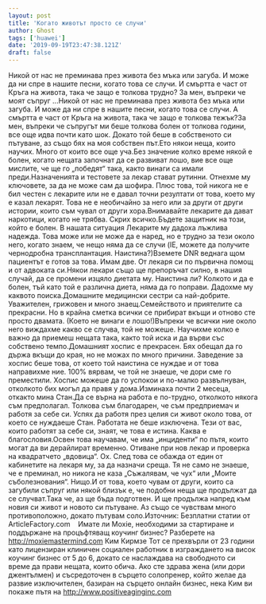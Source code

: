 ```yaml
---
layout: post
title: 'Когато животът просто се случи'
author: Ghost
tags: ['huawei']
date: '2019-09-19T23:47:38.121Z'
draft: false
---
```


Никой от нас не преминава през живота без мъка или загуба. И може да ни спре в нашите песни, когато това се случи. И смъртта е част от Кръга на живота, така че защо е толкова трудно? За мен, въпреки че моят съпруг ...Никой от нас не преминава през живота без мъка или загуба. И може да ни спре в нашите песни, когато това се случи. А смъртта е част от Кръга на живота, така че защо е толкова тежък?За мен, въпреки че съпругът ми беше толкова болен от толкова години, все още идва почти като шок. Докато той беше в собственото си пътуване, аз също бях на моя собствен път.Ето някои неща, които научих. Много от които все още уча.Без значение колко време някой е болен, когато нещата започнат да се развиват лошо, вие все още мислите, че ще го „победят“ така, както винаги са имали преди.Назначенията и тестовете за лекар стават рутинни. Отнехме му ключовете, за да не може сам да шофира. Плюс това, той никога не е бил честен с лекарите или не е давал точни резултати от това, което му е казал лекарят. Това не е необичайно за него или за други от други истории, които съм чувал от други хора.Внимавайте лекарите да дават наркотици, когато не трябва. Скрих всичко.Бъдете защитник на този, който е болен. В нашата ситуация Лекарите му дадоха лъжлива надежда. Това може или не може да е наред, но е трудно за тези около него, когато знаем, че нещо няма да се случи (IE, можете да получите чернодробна трансплантация. Наистина?)Вземете DNR веднага щом пациентът е готов за това. Имам две. От лекаря си по първична помощ и от адвоката си.Някои лекари също ще препоръчат силно, в нашия случай, да се промени изцяло диетата му. Наистина ли? Колкото и да е болен, тъй като той е различна диета, няма да го поправи. Дадохме му каквото поиска.Домашните медицински сестри са най-добрите. Уважителен, грижовен и много знаещ.Семейството и приятелите са прекрасни. Но в крайна сметка всички се прибират вкъщи и отново сте просто двамата. (Което не винаги е лошо!)Въпреки че всички ние около него виждахме какво се случва, той не можеше. Научихме колко е важно да приемеш нещата така, както той иска и да върви със собствено темпо.Домашният хоспис е прекрасен. Бях обещал да го държа вкъщи до края, но не можах по много причини. Заведение за хоспис беше това, от което той наистина се нуждае и от това направихме ние. 100% вярвам, че той не знаеше, че дори сме го преместили. Хоспис можеше да го успокои и по-малко развълнуван, отколкото бих могъл да правя у дома.Изминаха почти 2 месеца, откакто мина Стан.Да се ​​върна на работа е по-трудно, отколкото някога съм предполагал. Толкова съм благодарен, че съм предприемач и работя за себе си. Успях да работя през целия си живот около това, от което се нуждаеше Стан. Работата не беше изключена. Тези от вас, които работят за себе си, знаят, че това е истина. Каква е благословия.Освен това научавам, че има „инциденти“ по пътя, които могат да ви дерайлират временно. Отиване при нов лекар и проверка на квадратчето „вдовица“. Ох. След това се обажда от един от кабинетите на лекаря му, за да назначи среща. Тя не само не знаеше, че е преминал, но никога не каза „Съжалявам, че чух“ или „Моите съболезнования“. Нищо.И от това, което чувам от други, които са загубили съпруг или някой близък е, че подобни неща ще продължат да се случват.Така че, аз ще бъда подготвен. И ще продължа напред към новия си живот и новото си пътуване. Аз също се чувствам много противоположно, докато пътувам соло.Източник: Безплатни статии от ArticleFactory.com    Имате ли Moxie, необходими за стартиране и поддържане на процъфтяващ коучинг бизнес? Разберете на http://moxiemastermind.com Ким Кирмзе Тот се прехвърли от 23 години като лицензиран клиничен социален работник в изграждането на висок коучинг бизнес от 5 до 6, докато се наслаждава на свободното си време да прави нещата, които обича. Ако сте здрава жена (или дори джентълмен) и съсредоточен в сърцето солопренер, който желае да развие изключителен, базиран на сърцето онлайн бизнес, нека Ким ви покаже пътя на http://www.positiveaginginc.com
